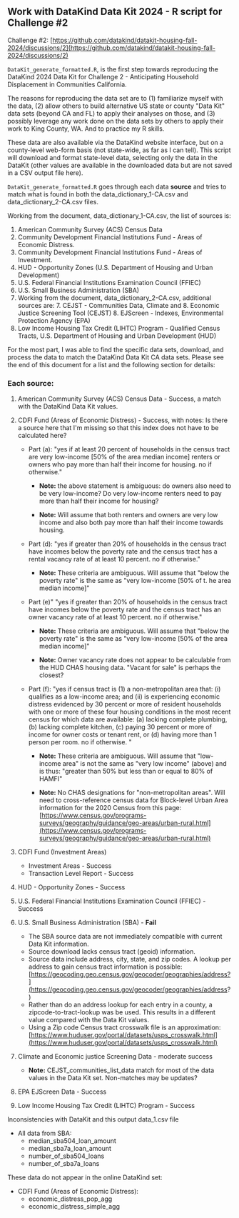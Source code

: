 ## Work with DataKind Data Kit 2024 - R script for Challenge #2
Challenge #2: [https://github.com/datakind/datakit-housing-fall-2024/discussions/2](https://github.com/datakind/datakit-housing-fall-2024/discussions/2)

`DataKit_generate_formatted.R`, is the first step towards reproducing the DataKind 2024 Data Kit for Challenge 2 - Anticipating Household Displacement in Communities California.

The reasons for reproducing the data set are to (1) familiarize myself with the data, (2) allow others to build alternative US state or county "Data Kit" data sets (beyond CA and FL) to apply their analyses on those, and (3) possibly leverage any work done on the data sets by others to apply their work to King County, WA. And to practice my R skills.

These data are also available via the DataKind website interface, but on a county-level web-form basis (not state-wide, as far as I can tell).  This script will download and format state-level data, selecting only the data in the DataKit (other values are available in the downloaded data but are not saved in a CSV output file here).

`DataKit_generate_formatted.R` goes through each data **source** and tries to match what is found in both the data_dictionary_1-CA.csv and data_dictionary_2-CA.csv files.

Working from the document, data_dictionary_1-CA.csv, the list of sources is:

1. American Community Survey (ACS) Census Data
2. Community Development Financial Institutions Fund - Areas of Economic Distress.
3. Community Development Financial Institutions Fund - Areas of Investment.
4. HUD - Opportunity Zones (U.S. Department of Housing and Urban Development)
5. U.S. Federal Financial Institutions Examination Council (FFIEC)
6. U.S. Small Business Administration (SBA)
7. Working from the document, data_dictionary_2-CA.csv, additional sources are: 7. CEJST - Communities Data, Climate and 8. Economic Justice Screening Tool (CEJST) 8. EJScreen - Indexes, Environmental Protection Agency (EPA) 
9. Low Income Housing Tax Credit (LIHTC) Program - Qualified Census Tracts, U.S. Department of Housing and Urban Development (HUD)

For the most part, I was able to find the specific data sets, download, and process the data to match the DataKind Data Kit CA data sets. Please see the end of this document for a list and the following section for details:

### Each source:

1. American Community Survey (ACS) Census Data - Success, a match with the DataKind Data Kit values.

2. CDFI Fund (Areas of Economic Distress) - Success, with notes: Is there a source here that I'm missing so that this index does not have to be calculated here?

   - Part (a): "yes if at least 20 percent of households in the census tract are very low-income [50% of the area median income] renters or owners who pay more than half their income for housing. no if otherwise."

     - **Note:** the above statement is ambiguous: do owners also need to be very low-income? Do very low-income renters need to pay more than half their income for housing?

     - **Note:** Will assume that both renters and owners are very low income and also both pay more than half their income towards housing.
   
   - Part (d): "yes if greater than 20% of households in the census tract have incomes below the poverty rate and the census tract has a rental vacancy rate of at least 10 percent. no if otherwise."

     - **Note:** These criteria are ambiguous. Will assume that "below the poverty rate" is the same as "very low-income [50% of t. he area median income]"

   - Part (e)" "yes if greater than 20% of households in the census tract have incomes below the poverty rate and the census tract has an owner vacancy rate of at least 10 percent. no if otherwise."

     - **Note:** These criteria are ambiguous. Will assume that "below the poverty rate" is the same as "very low-income [50% of the area median income]"

     - **Note:** Owner vacancy rate does not appear to be calculable from the HUD CHAS housing data. "Vacant for sale" is perhaps the closest?

   - Part (f): "yes if census tract is (1) a non-metropolitan area that: (i) qualifies as a low-income area; and (ii) is experiencing economic distress evidenced by 30 percent or more of resident households with one or more of these four housing conditions in the most recent census for which data are available: (a) lacking complete plumbing, (b) lacking complete kitchen, (c) paying 30 percent or more of income for owner costs or tenant rent, or (d) having more than 1 person per room. no if otherwise. "

     - **Note:** These criteria are ambiguous. Will assume that "low-income area" is not the same as "very low income" (above) and is thus: "greater than 50% but less than or equal to 80% of HAMFI"

     - **Note:** No CHAS designations for "non-metropolitan areas". Will need to cross-reference census data for Block-level Urban Area information for the 2020 Census from this page:
[https://www.census.gov/programs-surveys/geography/guidance/geo-areas/urban-rural.html](https://www.census.gov/programs-surveys/geography/guidance/geo-areas/urban-rural.html)

3. CDFI Fund (Investment Areas)
   - Investment Areas - Success
   - Transaction Level Report - Success

4. HUD - Opportunity Zones - Success

5. U.S. Federal Financial Institutions Examination Council (FFIEC) - Success

6. U.S. Small Business Administration (SBA) - **Fail**
   - The SBA source data are not immediately compatible with current Data Kit information.
   - Source download lacks census tract (geoid) information.
   - Source data include address, city, state, and zip codes.  A lookup per address to gain census tract information is possible: [https://geocoding.geo.census.gov/geocoder/geographies/address?](https://geocoding.geo.census.gov/geocoder/geographies/address?)
   - Rather than do an address lookup for each entry in a county, a zipcode-to-tract-lookup was be used.  This results in a different value compared with the Data Kit values.
   - Using a Zip code Census tract crosswalk file is an approximation: [https://www.huduser.gov/portal/datasets/usps_crosswalk.html](https://www.huduser.gov/portal/datasets/usps_crosswalk.html)

7. Climate and Economic justice Screening Data - moderate success
   - **Note:** CEJST_communities_list_data match for most of the data values in the Data Kit set.  Non-matches may be updates?

8. EPA EJScreen Data - Success

9. Low Income Housing Tax Credit (LIHTC) Program - Success

Inconsistencies with DataKit and this output data_1.csv file
- All data from SBA:
  - median_sba504_loan_amount
  - median_sba7a_loan_amount
  - number_of_sba504_loans
  - number_of_sba7a_loans

These data do not appear in the online DataKind set:
- CDFI Fund (Areas of Economic Distress):
  - economic_distress_pop_agg
  - economic_distress_simple_agg
